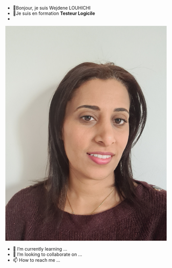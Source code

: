 - 👋Bonjour, je suis Wejdene LOUHICHI
- 👀Je suis en formation **Testeur Logicile**
-
![text](https://github.com/wejdene-it/wejdene-it/blob/main/20200929_144742.jpg)

- 🌱 I’m currently learning ...
- 💞️ I’m looking to collaborate on ...
- 📫 How to reach me ...

<!---
wejdene-it/wejdene-it is a ✨ special ✨ repository because its `README.md` (this file) appears on your GitHub profile.
You can click the Preview link to take a look at your changes.
--->
